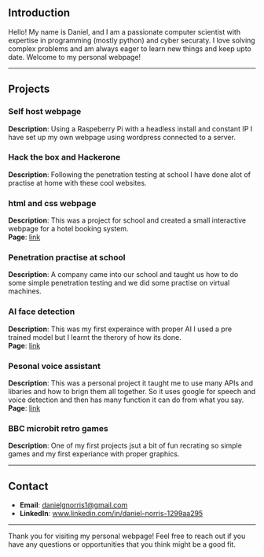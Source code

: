 
## Introduction

Hello! My name is Daniel, and I am a passionate computer scientist with expertise in programming (mostly python) and cyber securaty. I love solving complex problems and am always eager to learn new things and keep upto date. 
Welcome to my personal webpage!

---

## Projects

### Self host webpage
**Description**: Using a Raspeberry Pi with a headless install and constant IP I have set up my own webpage using wordpress connected to a server.

### Hack the box and Hackerone
**Description**: Following the penetration testing at school I have done alot of practise at home with these cool websites.

### html and css webpage
**Description**: This was a project for school and created a small interactive webpage for a hotel booking system. <br>
**Page**: [link](https://github.com/DanielGNorris/CodePublic/tree/53c1e3b8e19cd884eba65f322762c6f70ae643c2/Sharp%20Shack%20(HTML))

### Penetration practise at school
**Description**: A company came into our school and taught us how to do some simple penetration testing and we did some practise on virtual machines.

### AI face detection
**Description**: This was my first experaince with proper AI I used a pre trained model but I learnt the therory of how its done. <br>
**Page**: [link](https://github.com/DanielGNorris/CodePublic/tree/53c1e3b8e19cd884eba65f322762c6f70ae643c2/Face%20Detection)

### Pesonal voice assistant
**Description**: This was a personal project it taught me to use many APIs and libaries and how to brign them all together. So it uses google for speech and voice detection and then has many function it can do from what you say. <br>
**Page**: [link](https://github.com/DanielGNorris/CodePublic/blob/53c1e3b8e19cd884eba65f322762c6f70ae643c2/Personal%20Assistant.py)

### BBC microbit retro games
**Description**: One of my first projects jsut a bit of fun recrating so simple games and my first experiance with proper graphics.


---

## Contact

- **Email**: danielgnorris1@gmail.com
- **LinkedIn**: www.linkedin.com/in/daniel-norris-1299aa295

---

Thank you for visiting my personal webpage! Feel free to reach out if you have any questions or opportunities that you think might be a good fit.

